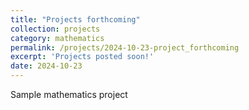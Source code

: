 ```yaml
---
title: "Projects forthcoming"
collection: projects
category: mathematics
permalink: /projects/2024-10-23-project_forthcoming
excerpt: 'Projects posted soon!'
date: 2024-10-23
---
```


Sample mathematics project